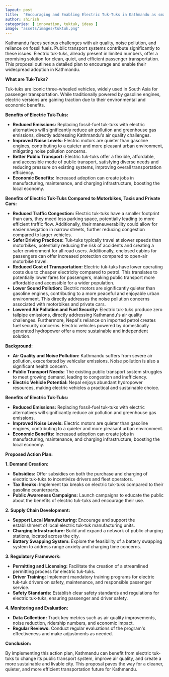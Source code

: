 ```yaml
---
layout: post
title:  "Encouraging and Enabling Electric Tuk-Tuks in Kathmandu as smart public transport means"
author: shirish
categories: [ innovation, tuktuk, ideas ]
image: "assets/images/tuktuk.png"
---
```


Kathmandu faces serious challenges with air quality, noise pollution, and reliance on fossil fuels. Public transport systems  contribute significantly to these issues. Electric tuk-tuks, already present in limited numbers, offer a promising solution for clean, quiet, and efficient passenger transportation. This proposal outlines a detailed plan to encourage and enable their widespread adoption in Kathmandu.


**What are Tuk-Tuks?**

Tuk-tuks are iconic three-wheeled vehicles, widely used in South Asia for passenger transportation. While traditionally powered by gasoline engines, electric versions are gaining traction due to their environmental and economic benefits.

**Benefits of Electric Tuk-Tuks:**

* **Reduced Emissions:** Replacing fossil-fuel tuk-tuks with electric alternatives will significantly reduce air pollution and greenhouse gas emissions, directly addressing Kathmandu's air quality challenges.
* **Improved Noise Levels:** Electric motors are quieter than gasoline engines, contributing to a quieter and more pleasant urban environment, mitigating noise pollution concerns.
* **Better Public Transport:** Electric tuk-tuks offer a flexible, affordable, and accessible mode of public transport, satisfying diverse needs and reducing pressure on existing systems, improving overall transportation efficiency.
* **Economic Benefits:** Increased adoption can create jobs in manufacturing, maintenance, and charging infrastructure, boosting the local economy.

**Benefits of Electric Tuk-Tuks Compared to Motorbikes, Taxis and Private Cars:**

* **Reduced Traffic Congestion:** Electric tuk-tuks have a smaller footprint than cars, they meed less parking space, potentially leading to more efficient traffic flow. Additionally, their maneuverability could allow for easier navigation in narrow streets, further reducing congestion compared to larger vehicles.
* **Safer Driving Practices:** Tuk-tuks typically travel at slower speeds than motorbikes, potentially reducing the risk of accidents and creating a safer environment for all road users. Additionally, enclosed cabins for passengers can offer increased protection compared to open-air motorbike travel.
* **Reduced Cost of Transportation:** Electric tuk-tuks have lower operating costs due to cheaper electricity compared to petrol. This translates to potentially lower fares for passengers, making public transport more affordable and accessible for a wider population.
* **Lower Sound Pollution:** Electric motors are significantly quieter than gasoline engines, contributing to a more peaceful and enjoyable urban environment. This directly addresses the noise pollution concerns associated with motorbikes and private cars.
* **Lowered Air Pollution and Fuel Security:** Electric tuk-tuks produce zero tailpipe emissions, directly addressing Kathmandu's air quality challenges. Furthermore, Nepal's reliance on imported petrol creates fuel security concerns. Electric vehicles powered by domestically generated hydropower offer a more sustainable and independent solution.

**Background:**

* **Air Quality and Noise Pollution:** Kathmandu suffers from severe air pollution, exacerbated by vehicular emissions. Noise pollution is also a significant health concern.
* **Public Transport Needs:** The existing public transport system struggles to meet growing demand, leading to congestion and inefficiency.
* **Electric Vehicle Potential:** Nepal enjoys abundant hydropower resources, making electric vehicles a practical and sustainable choice.

**Benefits of Electric Tuk-Tuks:**

* **Reduced Emissions:** Replacing fossil-fuel tuk-tuks with electric alternatives will significantly reduce air pollution and greenhouse gas emissions.
* **Improved Noise Levels:** Electric motors are quieter than gasoline engines, contributing to a quieter and more pleasant urban environment.
* **Economic Benefits:** Increased adoption can create jobs in manufacturing, maintenance, and charging infrastructure, boosting the local economy.

**Proposed Action Plan:**

**1. Demand Creation:**

* **Subsidies:** Offer subsidies on both the purchase and charging of electric tuk-tuks to incentivize drivers and fleet operators.
* **Tax Breaks:** Implement tax breaks on electric tuk-tuks compared to their gasoline counterparts.
* **Public Awareness Campaigns:** Launch campaigns to educate the public about the benefits of electric tuk-tuks and encourage their use.

**2. Supply Chain Development:**

* **Support Local Manufacturing:** Encourage and support the establishment of local electric tuk-tuk manufacturing units.
* **Charging Infrastructure:** Build and expand a network of public charging stations, located across the city.
* **Battery Swapping System:** Explore the feasibility of a battery swapping system to address range anxiety and charging time concerns.

**3. Regulatory Framework:**

* **Permitting and Licensing:** Facilitate the creation of a streamlined permitting process for electric tuk-tuks.
* **Driver Training:** Implement mandatory training programs for electric tuk-tuk drivers on safety, maintenance, and responsible passenger service.
* **Safety Standards:** Establish clear safety standards and regulations for electric tuk-tuks, ensuring passenger and driver safety.

**4. Monitoring and Evaluation:**

* **Data Collection:** Track key metrics such as air quality improvements, noise reduction, ridership numbers, and economic impact.
* **Regular Reviews:** Conduct regular evaluations of the program's effectiveness and make adjustments as needed.

**Conclusion:**

By implementing this action plan, Kathmandu can benefit from  electric tuk-tuks to change its public transport system, improve air quality, and create a more sustainable and livable city. This proposal paves the way for a cleaner, quieter, and more efficient transportation future for Kathmandu.




